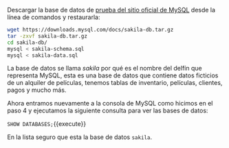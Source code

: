 Descargar la base de datos de [prueba del sitio oficial de MySQL](https://dev.mysql.com/doc/sakila/en/sakila-installation.html) desde la línea de comandos y restaurarla:

```bash
wget https://downloads.mysql.com/docs/sakila-db.tar.gz
tar -zxvf sakila-db.tar.gz
cd sakila-db/
mysql < sakila-schema.sql
mysql < sakila-data.sql
```

La base de datos se llama *sakila* por qué es el nombre del delfín que representa MySQL, esta es una base de datos que contiene datos ficticios de un alquiler de películas, tenemos tablas de inventario, películas, clientes, pagos y mucho más.

Ahora entramos nuevamente a la consola de MySQL como hicimos en el paso 4 y ejecutamos la siguiente consulta para ver las bases de datos:

`SHOW DATABASES;`{{execute}}

En la lista seguro que esta la base de datos `sakila`.
